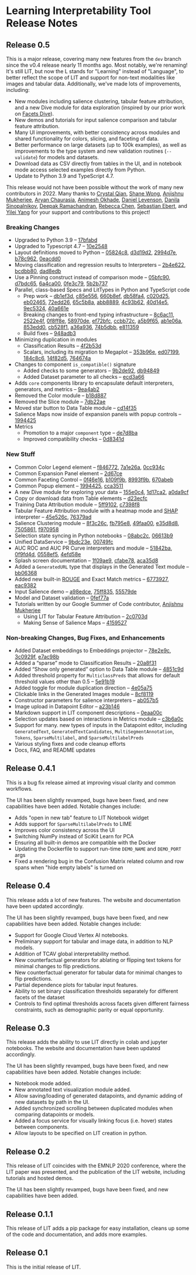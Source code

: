 # Learning Interpretability Tool Release Notes

## Release 0.5

This is a major release, covering many new features from the `dev` branch since
the v0.4 release nearly 11 months ago. Most notably, we're renaming! It's still
LIT, but now the L stands for "Learning" instead of "Language", to better
reflect the scope of LIT and support for non-text modalities like images and
tabular data. Additionally, we've made lots of improvements, including:

* New modules including salience clustering, tabular feature attribution, and
  a new Dive module for data exploration (inspired by our prior work on
  [Facets Dive](https://pair-code.github.io/facets/)).
* New demos and tutorials for input salience comparison and tabular feature
  attribution.
* Many UI improvements, with better consistency across modules and shared
  functionality for colors, slicing, and faceting of data.
* Better performance on large datasets (up to 100k examples), as well as
  improvements to the type system and new validation routines (`--validate`) for
  models and datasets.
* Download data as CSV directly from tables in the UI, and in notebook mode
  access selected examples directly from Python.
* Update to Python 3.9 and TypeScript 4.7.

This release would not have been possible without the work of many new
contributors in 2022. Many thanks to
[Crystal Qian](https://github.com/cjqian),
[Shane Wong](https://github.com/jswong65),
[Anjishnu Mukherjee](https://github.com/iamshnoo),
[Aryan Chaurasia](https://github.com/aryan1107),
[Animesh Okhade](https://github.com/animeshokhade),
[Daniel Levenson](https://github.com/dleve123),
[Danila Sinopalnikov](https://github.com/sinopalnikov),
[Deepak Ramachandran](https://github.com/DeepakRamachandran),
[Rebecca Chen](https://github.com/rchen152),
[Sebastian Ebert](https://github.com/eberts-google), and
[Yilei Yang](https://github.com/yilei)
for your support and contributions to this project!

### Breaking Changes

* Upgraded to Python 3.9 –
  [17bfabd](https://github.com/PAIR-code/lit/commit/17bfabd75959feae4d64e79db695fe38be7a14b0)
* Upgraded to Typescript 4.7 –
  [10e2548](https://github.com/PAIR-code/lit/commit/10e25480d43ecfa1800ed77fd5e2b49b69723c39)
* Layout definitions moved to Python –
  [05824c8](https://github.com/PAIR-code/lit/commit/05824c88296e9fed48ed6757b2f459ff6cc29968),
  [d3d19d2](https://github.com/PAIR-code/lit/commit/d3d19d2fbada9c12ab06630494c7cc84f9b3a9c8),
  [2994d7e](https://github.com/PAIR-code/lit/commit/2994d7e00582cff528e3753b43ce81ced00a1b30),
  [b78c962](https://github.com/PAIR-code/lit/commit/b78c96227bc760bb5009a1ed119b8fd568076767),
  [0eacdd0](https://github.com/PAIR-code/lit/commit/0eacdd026d2a0933f67d8aa2b5a1ec9d37a0d2d6)
* Moving classification and regression results to Interpreters –
  [2b4e622](https://github.com/PAIR-code/lit/commit/2b4e622922ba35df79e538c3a157356b854a54c6),
  [bcdbb80](https://github.com/PAIR-code/lit/commit/bcdbb8050ed1cdcd6350a556bbc394e67d4113fe),
  [dad8edb](https://github.com/PAIR-code/lit/commit/dad8edb8f05af8e4c3e46c352ee689988ec5cc11)
* Use a Pinning construct instead of comparison mode –
  [05bfc90](https://github.com/PAIR-code/lit/commit/05bfc906c91b3b748ffc7f3b414a046629ca16b1),
  [d7bdc65](https://github.com/PAIR-code/lit/commit/d7bdc654f147f879dec97e96f25d95d963fb7caa),
  [6a4ca00](https://github.com/PAIR-code/lit/commit/6a4ca0018211ed52e7eb24ec3d01ca4c683f179a),
  [0fe3c79](https://github.com/PAIR-code/lit/commit/0fe3c79352832c594a82a8e52d853c1c29742910),
  [5b2b737](https://github.com/PAIR-code/lit/commit/5b2b73767a2fb81f90c222786ed2a73b9171969d)
* Parallel, class-based Specs and LitTypes in Python and TypeScript code
    * Prep work –
      [db1ef3d](https://github.com/PAIR-code/lit/commit/db1ef3ddc7bd35df8c75325b9662fa41facf4359),
      [c85e556](https://github.com/PAIR-code/lit/commit/c85e556eedddf555449cd8e92b3218503b46dbb4),
      [660b8ef](https://github.com/PAIR-code/lit/commit/660b8ef3d47430e71fc0f9fcfad32a0e7b360557),
      [db58fa4](https://github.com/PAIR-code/lit/commit/db58fa42d18e605d997dce84f0b08797cc2729dc),
      [c020d25](https://github.com/PAIR-code/lit/commit/c020d2535a10ea137e25ea5ba87fa6d3d4cecc58),
      [eb02465](https://github.com/PAIR-code/lit/commit/eb024651e3b09e8bcd836e3558b6cef7e7b70160),
      [72edd26](https://github.com/PAIR-code/lit/commit/72edd26ed4f71d6b8d81ecefa5d09b508a29861d),
      [65c5b8a](https://github.com/PAIR-code/lit/commit/65c5b8a93643d4735c51e6ded48dcb3434203e60),
      [abb8889](https://github.com/PAIR-code/lit/commit/abb88890898848bb5a8fbe84f184a4b2b3a244cf),
      [4c93b62](https://github.com/PAIR-code/lit/commit/4c93b62da400ae30a86b65e415bd495f3e611449),
      [40d14e5](https://github.com/PAIR-code/lit/commit/40d14e5985c8dcde384de0b9f5bc469239e269f0),
      [9ec5324](https://github.com/PAIR-code/lit/commit/9ec53248e8c7b0a2e1ba0996e6084709ce2080ea),
      [40a661e](https://github.com/PAIR-code/lit/commit/40a661edafc71e1a0ae4f2d88eeb529d04c1172a)
    * Breaking changes to front-end typing infrastructure –
      [8c6ac11](https://github.com/PAIR-code/lit/commit/8c6ac1174cd1020c00491736a3d0fa78e05e0eed),
      [2522e4f](https://github.com/PAIR-code/lit/commit/2522e4f72e96c09a019630623b9061e73b4dce54),
      [0f8ff8e](https://github.com/PAIR-code/lit/commit/0f8ff8e251aee27654a9e1590c50aa5f75598edc),
      [58970de](https://github.com/PAIR-code/lit/commit/58970de691dea2be533e9c80e52768b2eb7b8f07),
      [ef72bfc](https://github.com/PAIR-code/lit/commit/ef72bfc4fcfc2bde06db0db0a7f105e9401d4cd2),
      [ccbb72c](https://github.com/PAIR-code/lit/commit/ccbb72c60d1eefc71c1eeca50408613cb65e445c),
      [a5b9f65](https://github.com/PAIR-code/lit/commit/a5b9f658188339c11c28fd43dbe25ff167e06c0b),
      [ab1e06a](https://github.com/PAIR-code/lit/commit/ab1e06a016fd7b309ee77237adf35f52d43e52d6),
      [853edd0](https://github.com/PAIR-code/lit/commit/853edd0b03f695aaa5d708312325dc13758070da),
      [cb528f1](https://github.com/PAIR-code/lit/commit/cb528f1bd502edf9f6ed25734a1ef81cfbff007b),
      [a36a936](https://github.com/PAIR-code/lit/commit/a36a936689443b4ed2417299e17dcd5a0b49de39),
      [74b5dbb](https://github.com/PAIR-code/lit/commit/74b5dbbb23259df7c3233cfcedce588ef62def82),
      [e811359](https://github.com/PAIR-code/lit/commit/e811359cabd092bacf14799ab811c314f6a8bf84)
    * Build fixes –
      [948adb3](https://github.com/PAIR-code/lit/commit/948adb3d35894cbd78cc73ddbe2ea8da5a883ace)
* Minimizing duplication in modules
    * Classification Results –
      [4f2b53d](https://github.com/PAIR-code/lit/commit/4f2b53d94c73e210a1def9043623590e077ee1b8)
    * Scalars, including its migration to Megaplot –
      [353b96e](https://github.com/PAIR-code/lit/commit/353b96ea5fd0aca9ace2ac47491b99d58cbbbc67),
      [ed07199](https://github.com/PAIR-code/lit/commit/ed07199189bce50446e05506cdfb8260781977eb),
      [184c8c6](https://github.com/PAIR-code/lit/commit/184c8c684c1f497f8911a5e886cec604b46c12f9),
      [14f82d5](https://github.com/PAIR-code/lit/commit/14f82d53b2e41b2cc088db3c1df3ebac5aee193a),
      [764674a](https://github.com/PAIR-code/lit/commit/764674a0430fc8e55535e09ad4bae4dc1eac1234)
* Changes to component `is_compatible()` signature
    * Added checks to some generators –
      [9b2de92](https://github.com/PAIR-code/lit/commit/9b2de92101b0a0c4961007a0a37fa936ee708e29),
      [db94849](https://github.com/PAIR-code/lit/commit/db948496d7b040463328ce926499d79e9a4d434d)
    * Added Dataset parameter to all checks –
      [ecd3a66](https://github.com/PAIR-code/lit/commit/ecd3a6623f2a0d45ae26c74d0d72fb68b7bcb9aa)
* Adds `core` components library to encapsulate default interpreters,
  generators, and metrics –
  [9ea4ab2](https://github.com/PAIR-code/lit/commit/9ea4ab264f6d9b03ee19ab8af4309e97862c089a)
* Removed the Color module –
  [b18d887](https://github.com/PAIR-code/lit/commit/b18d8871ea7ab1d2b5e4c671d33653d32f87d952)
* Removed the Slice module –
  [7db22ae](https://github.com/PAIR-code/lit/commit/7db22ae197650935ab916b248ca3c06f8593afb5)
* Moved star button to Data Table module –
  [cd14f35](https://github.com/PAIR-code/lit/commit/cd14f355781500b07a433a5df58d2ca0ec8ed6f8)
* Salience Maps now inside of expansion panels with popup controls –
  [1994425](https://github.com/PAIR-code/lit/commit/199442552586fa48780a33166cd6927ba4ab3530)
* Metrics
    * Promotion to a major `component` type –
      [de7d8ba](https://github.com/PAIR-code/lit/commit/de7d8ba26e74ecf2fd8a7700352e0d6d469d22ac)
    * Improved compatibility checks –
      [0d8341d](https://github.com/PAIR-code/lit/commit/0d8341d9f120359bec86c983c5618dd59bb6f591)

### New Stuff

* Common Color Legend element –
  [f846772](https://github.com/PAIR-code/lit/commit/f8467720d33dd8ef3d0da5c5a12eed2db37bb4b0),
  [7a1e26a](https://github.com/PAIR-code/lit/commit/7a1e26a9759882e0bf697363298e68f969c24a84),
  [0cc934c](https://github.com/PAIR-code/lit/commit/0cc934c8980a6d4563319087fd7e9ee5201acd04)
* Common Expansion Panel element –
  [2d67ce](https://github.com/PAIR-code/lit/commit/2d670ce70a6e41d7c2fc1d4d9b8c37c2b3b8876b)
* Common Faceting Control –
  [0f46e16](https://github.com/PAIR-code/lit/commit/0f46e166595c83773611a715be694100d89cace0),
  [b109f9b](https://github.com/PAIR-code/lit/commit/b109f9b8cad9c26f328c1634122fe874309d5b53),
  [8993f9b](https://github.com/PAIR-code/lit/commit/8993f9b5cd92f0d4fdfcd1c9e654c2aa4e15fb98),
  [670abeb](https://github.com/PAIR-code/lit/commit/670abeb25dbdc747067fae725a50a873355eb368)
* Common Popup element –
  [1994425](https://github.com/PAIR-code/lit/commit/199442552586fa48780a33166cd6927ba4ab3530),
  [cca3511](https://github.com/PAIR-code/lit/commit/cca3511322189ddb49bb6a533576d01f532a6f23)
* A new Dive module for exploring your data –
  [155e0c4](https://github.com/PAIR-code/lit/commit/155e0c4f1fb8198a18186c432bdb1516e9910f9e),
  [1d17ca2](https://github.com/PAIR-code/lit/commit/1d17ca23245765d2ded6790902eb5c4b9af3c954),
  [a0da9cf](https://github.com/PAIR-code/lit/commit/a0da9cf0643c2468b06d964b942aa523cd06069c)
* Copy or download data from Table elements –
  [d23ecfc](https://github.com/PAIR-code/lit/commit/d23ecfc74993dc932d88e412170cbb3cf6998408)
* Training Data Attribution module –
  [5ff9102](https://github.com/PAIR-code/lit/commit/5ff91029b05bea2d47835b81e840387ce8e70294),
  [c7398f8](https://github.com/PAIR-code/lit/commit/c7398f82f845180192a76eba2c0caade05a5c0bc)
* Tabular Feature Attribution module with a heatmap mode and
  [SHAP](https://shap.readthedocs.io/en/latest/index.html) interpreter –
  [45e526c](https://github.com/PAIR-code/lit/commit/45e526c76c586ba3539f28c0e03ab4adb9825def),
  [76379ad](https://github.com/PAIR-code/lit/commit/76379adac37f7e284faf979673cbb0399a36d8ee)
* Salience Clustering module –
  [8f3c26c](https://github.com/PAIR-code/lit/commit/8f3c26c60b652ae22cbb8c64e4b2212747c40413),
  [fb795e8](https://github.com/PAIR-code/lit/commit/fb795e8949b4b430c96e6d02d001e0a9aedd6c42),
  [49faa00](https://github.com/PAIR-code/lit/commit/49faa002d648a4b128c862f63b8202bf739c75d2),
  [e35d8d8](https://github.com/PAIR-code/lit/commit/e35d8d84edb9bc1ced5c4bc5e7bbcd8307dc99ac),
  [7505861](https://github.com/PAIR-code/lit/commit/75058615bc46b53c82b8561ae2bf80ff4c0eb2aa),
  [f970958](https://github.com/PAIR-code/lit/commit/f970958024c821880b3238d7a2f293b947a4e1e7)
* Selection state syncing in Python notebooks –
  [08abc2c](https://github.com/PAIR-code/lit/commit/08abc2ca3a25f368823a4a9f3ba9d5b5ebeac7a6),
  [06613b9](https://github.com/PAIR-code/lit/commit/06613b909173978c1d4648c8b37c28269a783c14)
* Unified DataService –
  [9bdc23e](https://github.com/PAIR-code/lit/commit/9bdc23e7890e8afeb7ab6dcc89c8cb7730c10b26),
  [00749fc](https://github.com/PAIR-code/lit/commit/00749fc0d4f83cad204a69d792f602c63b1ff676)
* AUC ROC and AUC PR Curve interpreters and module  –
  [51842ba](https://github.com/PAIR-code/lit/commit/51842babef63f9aa29d1d2add14633c4640627fc),
  [0f9fd4d](https://github.com/PAIR-code/lit/commit/0f9fd4dccc9e6375c577012191f89c3fb7067b01),
  [0558ef5](https://github.com/PAIR-code/lit/commit/0558ef52276ed6797a7a6f9d88721a50b6d6a792),
  [4efd58e](https://github.com/PAIR-code/lit/commit/4efd58e788a3cd38852961b136d8461f3b75b3d7)
* Splash screen documentation –
  [1f09ae9](https://github.com/PAIR-code/lit/commit/1f09ae9ca326dbaf0e5541f0f24370b56bcc6d1b),
  [cfabe78](https://github.com/PAIR-code/lit/commit/cfabe7865df5fd51ff8c483296f3fccc0fa30d28),
  [aca35d8](https://github.com/PAIR-code/lit/commit/aca35d832ad00a4bf35fd27adf35ba76f4d0d87f)
* Added a `GeneratedURL` type that displays in the Generated Text module –
  [bb06368](https://github.com/PAIR-code/lit/commit/bb06368602cfcca656746525de16a603e2359cb3)
* Added new built-in
  [ROUGE](https://en.wikipedia.org/wiki/ROUGE_(metric)) and Exact Match
  metrics –
  [6773927](https://github.com/PAIR-code/lit/commit/67739270434388a63627ee1bc405bc16923dd631),
  [eac9382](https://github.com/PAIR-code/lit/commit/eac9382cebbc9d1e974ec0e7b6bc1cd528a4df1a)
* Input Salience demo –
  [a98edce](https://github.com/PAIR-code/lit/commit/a98edce9caf8e8481f4105cb26b57d5d0429f963),
  [75ff835](https://github.com/PAIR-code/lit/commit/75ff835ed2e051899d3839ab0ca4360bbf0b9897),
  [55579de](https://github.com/PAIR-code/lit/commit/55579de33fd292b34fecbcd058686cab1f05fd74)
* Model and Dataset validation –
  [0fef77a](https://github.com/PAIR-code/lit/commit/0fef77a7835bbfc9a022a9b1c99b10fc9f5a55c7)
* Tutorials written by our Google Summer of Code contributor,
  [Anjishnu Mukherjee](https://github.com/iamshnoo)
    * Using LIT for Tabular Feature Attribution –
      [2c0703d](https://github.com/PAIR-code/lit/commit/2c0703d69b3c5d3f9ef5aa4c03fe3c6262e707c3)
    * Making Sense of Salience Maps –
      [4159527](https://github.com/PAIR-code/lit/commit/415952702893febbcea9d631ad1a289a3e43e27c)

### Non-breaking Changes, Bug Fixes, and Enhancements

* Added Dataset embeddings to Embeddings projector –
  [78e2e9c](https://github.com/PAIR-code/lit/commit/78e2e9c05c831fafd360da5f1c3b9b4e12054df9),
  [3c0929f](https://github.com/PAIR-code/lit/commit/3c0929f9bb293391471d5bc3c1219b6025946354),
  [e7ac98b](https://github.com/PAIR-code/lit/commit/e7ac98bbabb5b0bf40bd956724cc5a63aef10350)
* Added a “sparse” mode to Classification Results –
  [20a8f31](https://github.com/PAIR-code/lit/commit/20a8f316ec0b3d68cd131b785b8dfd6fa61ab3e5)
* Added “Show only generated” option to Data Table module –
  [4851c9d](https://github.com/PAIR-code/lit/commit/4851c9de8917d35e2e1cc66d8d33d52f78418acf)
* Added threshold property for `MulticlassPreds` that allows for default
  threshold values other than 0.5 –
  [5e91b19](https://github.com/PAIR-code/lit/commit/5e91b1984700f6c1bb25b05d25e091d8d522c7e9)
* Added toggle for module duplication direction –
  [4e05a75](https://github.com/PAIR-code/lit/commit/4e05a759bca13afe857abd10abfdb5229d1ae622)
* Clickable links in the Generated Images module –
  [8cf8119](https://github.com/PAIR-code/lit/commit/8cf8119cbdaa5beea2b615d2eadb66630234af38)
* Constructor parameters for salience interpreters – [
  ab057b5](https://github.com/PAIR-code/lit/commit/ab057b55a938a59b87f08597050af5adfa2b8bcc)
* Image upload in Datapoint Editor –
  [a23b146](https://github.com/PAIR-code/lit/commit/a23b14676c7cb4fa7b82e42f9b6c036108801a54)
* Markdown support in LIT component descriptions –
  [0eaa00c](https://github.com/PAIR-code/lit/commit/0eaa00c1f58097c6e77354678f0b603eeabe74cd)
* Selection updates based on interactions in Metrics module –
  [c3b6a0c](https://github.com/PAIR-code/lit/commit/c3b6a0cceb300de5e18ff9bd68cf8c29b49b49b8)
* Support for many. new types of inputs in the Datapoint editor, including
  `GeneratedText`, `GeneratedTextCandidates`, `MultiSegmentAnnotation`,
  `Tokens`, `SparseMultilabel`, and `SparseMultilabelPreds`
* Various styling fixes and code cleanup efforts
* Docs, FAQ, and README updates

## Release 0.4.1

This is a bug fix release aimed at improving visual clarity and common
workflows.

The UI has been slightly revamped, bugs have been fixed, and new capabilities
have been added. Notable changes include:

- Adds "open in new tab" feature to LIT Notebook widget
- Adds support for `SparseMultilabelPreds` to LIME
- Improves color consistency across the UI
- Switching NumPy instead of SciKit Learn for PCA
- Ensuring all built-in demos are compatible with the Docker
- Updating the Dockerfile to support run-time `DEMO_NAME` and `DEMO_PORT` args
- Fixed a rendering bug in the Confusion Matrix related column and row spans
  when "hide empty labels" is turned on

## Release 0.4

This release adds a lot of new features. The website and documentation have
been updated accordingly.

The UI has been slightly revamped, bugs have been fixed, and new capabilities
have been added. Notable changes include:
- Support for Google Cloud Vertex AI notebooks.
- Preliminary support for tabular and image data, in addition to NLP models.
- Addition of TCAV global interpretability method.
- New counterfactual generators for ablating or flipping text tokens for
  minimal changes to flip predictions.
- New counterfactual generator for tabular data for minimal changes to flip
  predictions.
- Partial dependence plots for tabular input features.
- Ability to set binary classification thresholds separately for different
  facets of the dataset
- Controls to find optimal thresholds across facets given different fairness
  constraints, such as demographic parity or equal opportunity.

## Release 0.3

This release adds the ability to use LIT directly in colab and jupyter
notebooks. The website and documentation have been updated accordingly.

The UI has been slightly revamped, bugs have been fixed, and new capabilities
have been added. Notable changes include:
- Notebook mode added.
- New annotated text visualization module added.
- Allow saving/loading of generated datapoints, and dynamic adding of new
  datasets by path in the UI.
- Added synchronized scrolling between duplicated modules when comparing
  datapoints or models.
- Added a focus service for visually linking focus (i.e. hover) states between
  components.
- Allow layouts to be specified on LIT creation in python.

## Release 0.2

This release of LIT coincides with the EMNLP 2020 conference, where the LIT
paper was presented, and the publication of the LIT website, including tutorials
and hosted demos.

The UI has been slightly revamped, bugs have been fixed, and new capabilities
have been added.

## Release 0.1.1

This release of LIT adds a pip package for easy installation, cleans up some of
the code and documentation, and adds more examples.

## Release 0.1

This is the initial release of LIT.
